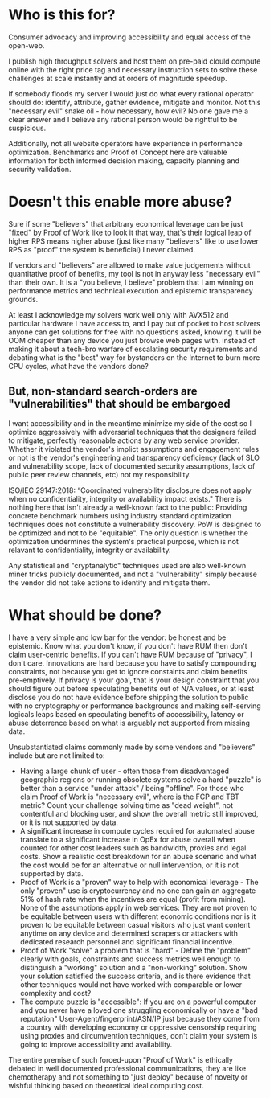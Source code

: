 # Who is this for?

Consumer advocacy and improving accessibility and equal access of the open-web.

I publish high throughput solvers and host them on pre-paid clould compute online with the right price tag and necessary instruction sets to solve these challenges at scale instantly and at orders of magnitude speedup. 

If somebody floods my server I would just do what every rational operator should do: identify, attribute, gather evidence, mitigate and monitor. Not this "necessary evil" snake oil - how necessary, how evil? No one gave me a clear answer and I believe any rational person would be rightful to be suspicious.

Additionally, not all website operators have experience in performance optimization. Benchmarks and Proof of Concept here are valuable information for both informed decision making, capacity planning and security validation.

# Doesn't this enable more abuse?

Sure if some "believers" that arbitrary economical leverage can be just "fixed" by Proof of Work like to look it that way, that's their logical leap of higher RPS means higher abuse (just like many "believers" like to use lower RPS as "proof" the system is beneficial) I never claimed. 

If vendors and "believers" are allowed to make value judgements without quantitative proof of benefits, my tool is not in anyway less "necessary evil" than their own. It is a "you believe, I believe" problem that I am winning on performance metrics and technical execution and epistemic transparency grounds. 

At least I acknowledge my solvers work well only with AVX512 and particular hardware I have access to, and I pay out of pocket to host solvers anyone can get solutions for free with no questions asked, knowing it will be OOM cheaper than any device you just browse web pages with. instead of making it about a tech-bro warfare of escalating security requirements and debating what is the "best" way for bystanders on the Internet to burn more CPU cycles, what have the vendors done?

## But, non-standard search-orders are "vulnerabilities" that should be embargoed

I want accessibility and in the meantime minimize my side of the cost so I optimize aggressively with adversarial techniques that the designers failed to mitigate, perfectly reasonable actions by any web service provider. Whether it violated the vendor's implict assumptions and engagement rules or not is the vendor's engineering and transparency deficiency (lack of SLO and vulnerability scope, lack of documented security assumptions, lack of public peer review channels, etc) not my responsibility.

ISO/IEC 29147:2018: “Coordinated vulnerability disclosure does not apply when no confidentiality, integrity or availability impact exists." There is nothing here that isn't already a well-known fact to the public: Providing concrete benchmark numbers using industry standard optimization techniques does not constitute a vulnerability discovery. PoW is designed to be optimized and not to be "equitable". The only question is whether the optimization undermines the system's practical purpose, which is not relavant to confidentiality, integrity or availability.
 
Any statistical and "cryptanalytic" techniques used are also well-known miner tricks publicly documented, and not a "vulnerability" simply because the vendor did not take actions to identify and mitigate them.

# What should be done?

I have a very simple and low bar for the vendor: be honest and be epistemic. Know what you don't know, if you don't have RUM then don't claim user-centric benefits. If you can't have RUM because of "privacy", I don't care. Innovations are hard because you have to satisfy compounding constraints, not because you get to ignore constaints and claim benefits pre-emptively. If privacy is your goal, that is your design constraint that you should figure out before speculating benefits out of N/A values, or at least disclose you do not have evidence before shipping the solution to public with no cryptography or performance backgrounds and making self-serving logicals leaps based on speculating benefits of accessibility, latency or abuse deterrence based on what is arguably not supported from missing data. 

Unsubstantiated claims commonly made by some vendors and "believers" include but are not limited to: 

- Having a large chunk of user - often those from disadvantaged geographic regions or running obsolete systems solve a hard "puzzle" is better than a service "under attack" / being "offline". For those who claim Proof of Work is "necessary evil", where is the FCP and TBT metric? Count your challenge solving time as "dead weight", not contentful and blocking user, and show the overall metric still improved, or it is not supported by data.
- A significant increase in compute cycles required for automated abuse translate to a significant increase in OpEx for abuse overall when counted for other cost leaders such as bandwidth, proxies and legal costs. Show a realistic cost breakdown for an abuse scenario and what the cost would be for an alternative or null intervention, or it is not supported by data.
- Proof of Work is a "proven" way to help with economical leverage - The only "proven" use is cryptocurrency and no one can gain an aggregate 51% of hash rate when the incentives are equal (profit from mining). None of the assumptions apply in web services: They are not proven to be equitable between users with different economic conditions nor is it proven to be equitable between casual visitors who just want content anytime on any device and determined scrapers or attackers with dedicated research personnel and significant financial incentive.
- Proof of Work "solve" a problem that is "hard" - Define the "problem" clearly with goals, constraints and success metrics well enough to distinguish a "working" solution and a "non-working" solution. Show your solution satisfied the success criteria, and is there evidence that other techniques would not have worked with comparable or lower complexity and cost?
- The compute puzzle is "accessible": If you are on a powerful computer and you never have a loved one struggling economically or have a "bad reputation" User-Agent/fingerprint/ASN/IP just because they come from a country with developing economy or oppressive censorship requiring using proxies and circumvention techniques, don't claim your system is going to improve accessibility and availability. 

The entire premise of such forced-upon "Proof of Work" is ethically debated in well documented professional communications, they are like chemotherapy and not something to "just deploy" because of novelty or wishful thinking based on theoretical ideal computing cost.

